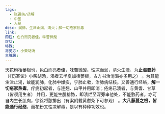 ```yaml
---
tags:
  - 张锡纯/药解
  - 中医
  - 人纪
desc: 润肺，生津止渴，清火；解一切疮家热毒
link: 
药性: 色白而亮者佳，味苦微酸
症状: 
特殊: 
常见方: 小柴胡汤
主脏腑:
---
```


天花粉栝蒌根也，色白而亮者佳，味苦微酸，性凉而润，清火生津，为**止渴要药**（《伤寒论》小柴胡汤，渴者去半夏加栝蒌根，古方书治消渴亦多用之） 。为其能生津止渴，故能润肺，化肺中燥痰，宁肺止嗽，治肺病结核。又善通行经络，**解一切疮家热毒**，疔痈初起者，与连翘、山甲并用即消；疮疡已溃者，与黄耆、甘草（皆须用生者） 并用，更能生肌排脓，即溃烂至深旁串他处，不能敷药者，亦可自内生长肌肉，徐徐将脓排出（有案附载黄耆条下可参观） 。**大凡藤蔓之根，皆能通行经络**，而花粉又性凉解毒，是以有种种功效也。